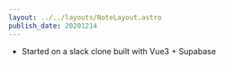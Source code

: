 ```yaml
---
layout: ../../layouts/NoteLayout.astro
publish_date: 20201214
---
```


- Started on a slack clone built with Vue3 + Supabase

